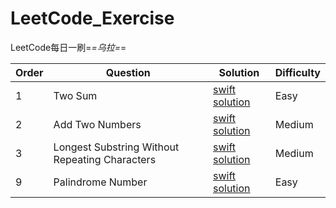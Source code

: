 # LeetCode_Exercise
LeetCode每日一刷=_=乌拉=_=

Order | Question | Solution | Difficulty
------- | ------- | ------- | -------
1 | Two Sum | [swift solution](./LeetCodeDemo/1_TwoSum.playground/Contents.swift) | Easy
2 | Add Two Numbers | [swift solution](./LeetCodeDemo/2_AddTwoNumbers.playground/Contents.swift) | Medium
3 | Longest Substring Without Repeating Characters | [swift solution](./LeetCodeDemo/3_lengthOfLongestSubstring.playground/Contents.swift) | Medium
9 | Palindrome Number | [swift solution](./LeetCodeDemo/9_PalindromeNumber.playground/Contents.swift) | Easy


